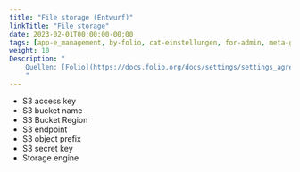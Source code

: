 ```yaml
---
title: "File storage (Entwurf)"
linkTitle: "File storage"
date: 2023-02-01T00:00:00-00:00
tags: [app-e_management, by-folio, cat-einstellungen, for-admin, meta-gemeldet_docsfolioorg]
weight: 10
Description: "
    Quellen: [Folio](https://docs.folio.org/docs/settings/settings_agreements/settings_agreements/ ) & [GBV](https://info.gbv.de/pages/viewpage.action?pageId=847085648)
    "
---
```


-   S3 access key
-   S3 bucket name
-   S3 Bucket Region
-   S3 endpoint
-   S3 object prefix
-   S3 secret key
-   Storage engine
